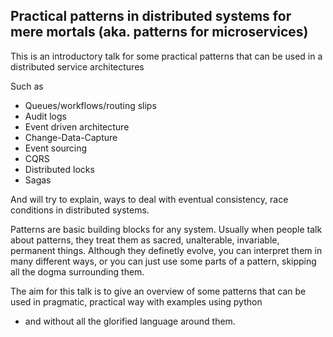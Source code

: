 Practical patterns in distributed systems for mere mortals (aka. patterns for microservices)
- 
This is an introductory talk for some practical patterns that can be used in a distributed service architectures

Such as 
- Queues/workflows/routing slips
- Audit logs
- Event driven architecture
- Change-Data-Capture
- Event sourcing
- CQRS
- Distributed locks
- Sagas

And will try to explain, ways to deal with eventual consistency, race conditions in distributed systems.

Patterns are basic building blocks for any system. Usually when people talk about patterns, 
they treat them as sacred, unalterable, invariable, permanent things. Although they definetly evolve,
you can interpret them in many different ways, or you can just use some parts of a pattern,
skipping all the dogma surrounding them. 

The aim for this talk is to give an overview of some patterns that can be used in pragmatic, practical way with examples using python 
- and without all the glorified language around them.
